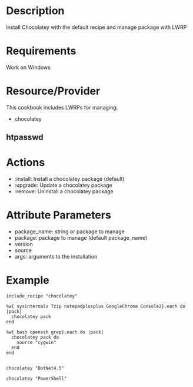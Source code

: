 Description
===========

Install Chocolatey with the default recipe and manage package with LWRP

Requirements
============

Work on Windows

Resource/Provider
=================

This cookbook includes LWRPs for managing:
* chocolatey

htpasswd
--------

# Actions

- :install: Install a chocolatey package (default)
- :upgrade: Update a chocolatey package
- :remove: Uninstall a chocolatey package

# Attribute Parameters

- package_name: string or package to manage
- package: package to manage (default package_name)
- version
- source
- args: arguments to the installation


# Example

    include_recipe "chocolatey"
    
    %w{ sysinternals 7zip notepadplusplus GoogleChrome Console2}.each do |pack|
      chocolatey pack
    end
    
    %w{ bash openssh grep}.each do |pack|
      chocolatey pack do
        source "cygwin"
      end
    end


    chocolatey "DotNet4.5"

    chocolatey "PowerShell"
